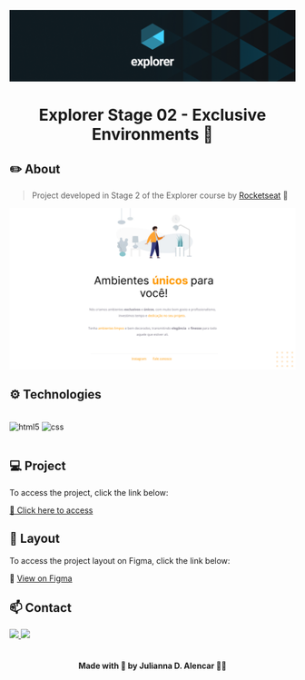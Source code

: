 ![preview](./.github/explorer.png) 

  <h1 align="center"> Explorer Stage 02 - Exclusive Environments 📝</h1>

## ✏️ About

> Project developed in Stage 2 of the Explorer course by [Rocketseat](https://www.rocketseat.com.br/) 🚀


![Screenshot](./.github/preview.jpg)

## ⚙ Technologies

</br>

<div style="display: inline_block">
  <img align="center" alt="html5" src="https://img.shields.io/badge/HTML5-E34F26?style=for-the-badge&logo=html5&logoColor=white" />
  <img align="center" alt="css" src="https://img.shields.io/badge/CSS3-1572B6?style=for-the-badge&logo=css3&logoColor=white" />
</div><br/>

## 💻 Project

To access the project, click the link below:

[🔗 Click here to access](https://github.com/juliannalencar/explorer-rocket/tree/main/01-web_moveis)

## 🎨 Layout

To access the project layout on Figma, click the link below:

🔗 [View on Figma](https://www.figma.com/file/XPClORNzygjsBtP4cUPymi/Explorer-Projeto-02-Copy?fuid=1301745258112043399)

## 📫 Contact

<div>
  <a href="https://www.linkedin.com/in/juliannalencar/" target="_blank">
    <img src="https://img.shields.io/badge/LinkedIn-0077B5?style=for-the-badge&logo=linkedin&logoColor=white">
  </a>
  <a href="mailto:juliannadalencar@edu.unifor.br" target="_blank">
    <img src="https://img.shields.io/badge/Gmail-D14836?style=for-the-badge&logo=gmail&logoColor=white">
  </a>
</div>

</br>

<h4 align="center">Made with 💙 by Julianna D. Alencar 👋🏻</h4>